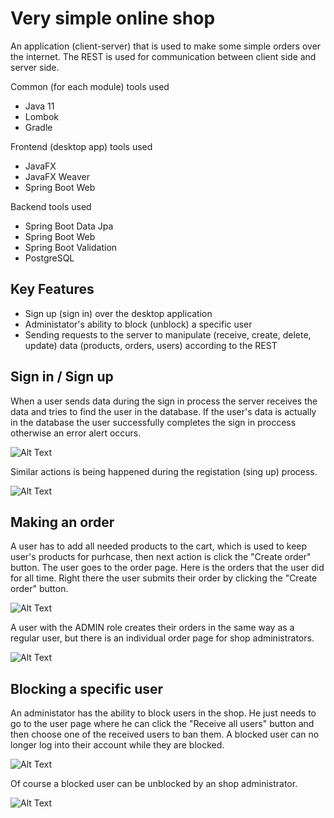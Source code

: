 # Very simple online shop

An application (client-server) that is used to make some simple orders over the internet. The REST is used for communication between client side and server side.

Common (for each module) tools used
- Java 11
- Lombok
- Gradle

Frontend (desktop app) tools used
- JavaFX
- JavaFX Weaver
- Spring Boot Web

Backend tools used
- Spring Boot Data Jpa
- Spring Boot Web
- Spring Boot Validation
- PostgreSQL

## Key Features 

- Sign up (sign in) over the desktop application
- Administator's ability to block (unblock) a specific user
- Sending requests to the server to manipulate (receive, create, delete, update) data (products, orders, users) according to the REST

## Sign in / Sign up

When a user sends data during the sign in process the server receives the data and tries to find the user in the database. If the user's data is actually in the database the user successfully completes the sign in proccess otherwise an error alert occurs.

![Alt Text](https://github.com/Soqva/online-shop/blob/master/github/gifs/1.gif)

Similar actions is being happened during the registation (sing up) process.

![Alt Text](https://github.com/Soqva/online-shop/blob/master/github/gifs/2.gif)

## Making an order

A user has to add all needed products to the cart, which is used to keep user's products for purhcase, then next action is click the "Create order" button. The user 
goes to the order page. Here is the orders that the user did for all time. Right there the user submits their order by clicking the "Create order" button.

![Alt Text](https://github.com/Soqva/online-shop/blob/master/github/gifs/3.gif)

A user with the ADMIN role creates their orders in the same way as a regular user, but there is an individual order page for shop administrators.

![Alt Text](https://github.com/Soqva/online-shop/blob/master/github/gifs/4.gif)

## Blocking a specific user

An administator has the ability to block users in the shop. He just needs to go to the user page where he can click the "Receive all users" button and then choose one of the received users to ban them. A blocked user can no longer log into their account while they are blocked.

![Alt Text](https://github.com/Soqva/online-shop/blob/master/github/gifs/5.1.gif)

Of course a blocked user can be unblocked by an shop administrator.

![Alt Text](https://github.com/Soqva/online-shop/blob/master/github/gifs/5.2.gif)
